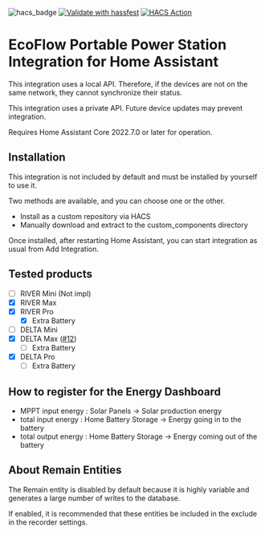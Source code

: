 ![hacs_badge](https://img.shields.io/badge/HACS-Custom-41BDF5.svg)
[![Validate with hassfest](https://github.com/vwt12eh8/hassio-ecoflow/actions/workflows/hassfest.yml/badge.svg)](https://github.com/vwt12eh8/hassio-ecoflow/actions/workflows/hassfest.yml)
[![HACS Action](https://github.com/vwt12eh8/hassio-ecoflow/actions/workflows/hacs.yml/badge.svg)](https://github.com/vwt12eh8/hassio-ecoflow/actions/workflows/hacs.yml)

# EcoFlow Portable Power Station Integration for Home Assistant

This integration uses a local API.
Therefore, if the devices are not on the same network, they cannot synchronize their status.

This integration uses a private API.
Future device updates may prevent integration.

Requires Home Assistant Core 2022.7.0 or later for operation.

## Installation
This integration is not included by default and must be installed by yourself to use it.

Two methods are available, and you can choose one or the other.
- Install as a custom repository via HACS
- Manually download and extract to the custom_components directory

Once installed, after restarting Home Assistant, you can start integration as usual from Add Integration.

## Tested products
- [ ] RIVER Mini (Not impl)
- [x] RIVER Max
- [x] RIVER Pro
  - [x] Extra Battery
- [ ] DELTA Mini
- [x] DELTA Max ([#12](https://github.com/vwt12eh8/hassio-ecoflow/issues/12))
  - [ ] Extra Battery
- [x] DELTA Pro
  - [ ] Extra Battery

## How to register for the Energy Dashboard
- MPPT input energy : Solar Panels -> Solar production energy
- total input energy : Home Battery Storage -> Energy going in to the battery
- total output energy : Home Battery Storage -> Energy coming out of the battery

## About Remain Entities
The Remain entity is disabled by default because it is highly variable and generates a large number of writes to the database.

If enabled, it is recommended that these entities be included in the exclude in the recorder settings.

